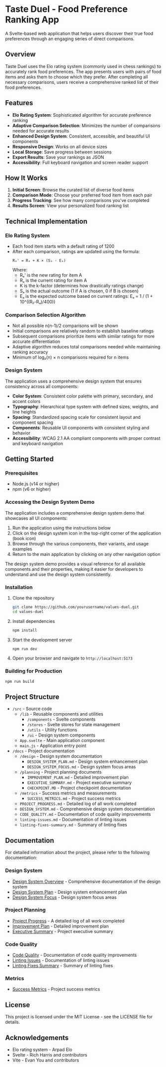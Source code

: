 # Taste Duel - Food Preference Ranking App

A Svelte-based web application that helps users discover their true food preferences through an engaging series of direct comparisons.

## Overview

Taste Duel uses the Elo rating system (commonly used in chess rankings) to accurately rank food preferences. The app presents users with pairs of food items and asks them to choose which they prefer. After completing all necessary comparisons, users receive a comprehensive ranked list of their food preferences.

## Features

- **Elo Rating System**: Sophisticated algorithm for accurate preference ranking
- **Adaptive Comparison Selection**: Minimizes the number of comparisons needed for accurate results
- **Enhanced Design System**: Consistent, accessible, and beautiful UI components
- **Responsive Design**: Works on all device sizes
- **Local Storage**: Save progress between sessions
- **Export Results**: Save your rankings as JSON
- **Accessibility**: Full keyboard navigation and screen reader support

## How It Works

1. **Initial Screen**: Browse the curated list of diverse food items
2. **Comparison Mode**: Choose your preferred food item from each pair
3. **Progress Tracking**: See how many comparisons you've completed
4. **Results Screen**: View your personalized food ranking list

## Technical Implementation

### Elo Rating System

- Each food item starts with a default rating of 1200
- After each comparison, ratings are updated using the formula:
  ```
  Rₐ' = Rₐ + K × (Sₐ - Eₐ)
  ```
  Where:
  - Rₐ' is the new rating for item A
  - Rₐ is the current rating for item A
  - K is the k-factor (determines how drastically ratings change)
  - Sₐ is the actual outcome (1 if A is chosen, 0 if B is chosen)
  - Eₐ is the expected outcome based on current ratings: Eₐ = 1 / (1 + 10^((Rᵦ-Rₐ)/400))

### Comparison Selection Algorithm

- Not all possible n(n-1)/2 comparisons will be shown
- Initial comparisons are relatively random to establish baseline ratings
- Subsequent comparisons prioritize items with similar ratings for more accurate differentiation
- Adaptive algorithm reduces total comparisons needed while maintaining ranking accuracy
- Minimum of log₂(n) × n comparisons required for n items

### Design System

The application uses a comprehensive design system that ensures consistency across all components:

- **Color System**: Consistent color palette with primary, secondary, and accent colors
- **Typography**: Hierarchical type system with defined sizes, weights, and line heights
- **Spacing**: Standardized spacing scale for consistent layout and component spacing
- **Components**: Reusable UI components with consistent styling and behavior
- **Accessibility**: WCAG 2.1 AA compliant components with proper contrast and keyboard navigation

## Getting Started

### Prerequisites

- Node.js (v14 or higher)
- npm (v6 or higher)

### Accessing the Design System Demo

The application includes a comprehensive design system demo that showcases all UI components:

1. Run the application using the instructions below
2. Click on the design system icon in the top-right corner of the application (book icon)
3. Browse through the various components, their variants, and usage examples
4. Return to the main application by clicking on any other navigation option

The design system demo provides a visual reference for all available components and their properties, making it easier for developers to understand and use the design system consistently.

### Installation

1. Clone the repository
   ```bash
   git clone https://github.com/yourusername/values-duel.git
   cd values-duel
   ```

2. Install dependencies
   ```bash
   npm install
   ```

3. Start the development server
   ```bash
   npm run dev
   ```

4. Open your browser and navigate to `http://localhost:5173`

### Building for Production

```bash
npm run build
```

## Project Structure

- `/src` - Source code
  - `/lib` - Reusable components and utilities
    - `/components` - Svelte components
    - `/stores` - Svelte stores for state management
    - `/utils` - Utility functions
    - `/ui` - Design system components
  - `App.svelte` - Main application component
  - `main.js` - Application entry point
- `/docs` - Project documentation
  - `/design` - Design system documentation
    - `DESIGN_SYSTEM_PLAN.md` - Design system enhancement plan
    - `DESIGN_SYSTEM_FOCUS.md` - Design system focus areas
  - `/planning` - Project planning documents
    - `IMPROVEMENT_PLAN.md` - Detailed improvement plan
    - `EXECUTIVE_SUMMARY.md` - Project executive summary
    - `CHECKPOINT.MD` - Project checkpoint documentation
  - `/metrics` - Success metrics and measurements
    - `SUCCESS_METRICS.md` - Project success metrics
  - `PROJECT_PROGRESS.md` - Detailed log of all work completed
  - `DESIGN_SYSTEM.md` - Comprehensive design system documentation
  - `CODE_QUALITY.md` - Documentation of code quality improvements
  - `linting-issues.md` - Documentation of linting issues
  - `linting-fixes-summary.md` - Summary of linting fixes

## Documentation

For detailed information about the project, please refer to the following documentation:

### Design System
- [Design System Overview](docs/DESIGN_SYSTEM.md) - Comprehensive documentation of the design system
- [Design System Plan](docs/design/DESIGN_SYSTEM_PLAN.md) - Design system enhancement plan
- [Design System Focus](docs/design/DESIGN_SYSTEM_FOCUS.md) - Design system focus areas

### Project Planning
- [Project Progress](docs/PROJECT_PROGRESS.md) - A detailed log of all work completed
- [Improvement Plan](docs/planning/IMPROVEMENT_PLAN.md) - Detailed improvement plan
- [Executive Summary](docs/planning/EXECUTIVE_SUMMARY.md) - Project executive summary

### Code Quality
- [Code Quality](docs/CODE_QUALITY.md) - Documentation of code quality improvements
- [Linting Issues](docs/linting-issues.md) - Documentation of linting issues
- [Linting Fixes Summary](docs/linting-fixes-summary.md) - Summary of linting fixes

### Metrics
- [Success Metrics](docs/metrics/SUCCESS_METRICS.md) - Project success metrics

## License

This project is licensed under the MIT License - see the LICENSE file for details.

## Acknowledgements

- Elo rating system - Arpad Elo
- Svelte - Rich Harris and contributors
- Vite - Evan You and contributors
